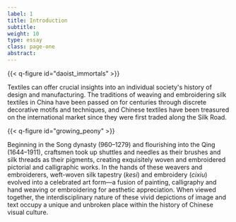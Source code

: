 ```yaml
---
label: 1
title: Introduction
subtitle:
weight: 10
type: essay
class: page-one
abstract:
---
```


{{< q-figure id="daoist_immortals" >}}

Textiles can offer crucial insights into an individual society's history of design and manufacturing. The traditions of weaving and embroidering silk textiles in China have been passed on for centuries through discrete decorative motifs and techniques, and Chinese textiles have been treasured on the international market since they were first traded along the Silk Road.

{{< q-figure id="growing_peony" >}}

Beginning in the Song dynasty (960–1279) and flourishing into the Qing (1644–1911), craftsmen took up shuttles and needles as their brushes and silk threads as their pigments, creating exquisitely woven and embroidered pictorial and calligraphic works. In the hands of these weavers and embroiderers, weft-woven silk tapestry (*kesi*) and embroidery (*cixiu*) evolved into a celebrated art form—a fusion of painting, calligraphy and hand weaving or embroidering for aesthetic appreciation. When viewed together, the interdisciplinary nature of these vivid depictions of image and text occupy a unique and unbroken place within the history of Chinese visual culture.
